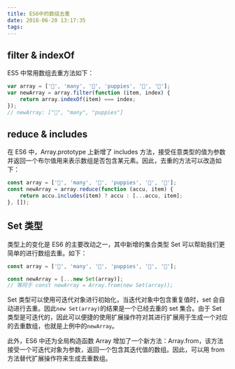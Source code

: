 ```yaml
---
title: ES6中的数组去重
date: 2018-06-20 13:17:35
tags:
---
```


## filter & indexOf

ES5 中常用数组去重方法如下：

```javascript
var array = ['🐶', 'many', '🐶', 'puppies', '🐶', '🐶'];
var newArray = array.filter(function (item, index) {
    return array.indexOf(item) === index;
});
// newArray: ["🐶", "many", "puppies"]
```

## reduce & includes

在 ES6 中，Array.prototype 上新增了 includes 方法，接受任意类型的值为参数并返回一个布尔值用来表示数组是否包含某元素。因此，去重的方法可以改造如下：

```javascript
const array = ['🐶', 'many', '🐶', 'puppies', '🐶', '🐶'];
const newArray = array.reduce(function (accu, item) {
    return accu.includes(item) ? accu : [...accu, item];
}, []);
```

## Set 类型

类型上的变化是 ES6 的主要改动之一，其中新增的集合类型 Set 可以帮助我们更简单的进行数组去重。如下：

```javascript
const array = ['🐶', 'many', '🐶', 'puppies', '🐶', '🐶'];

const newArray = [...new Set(array)];
// 等同于 const newArray = Array.from(new Set(array));
```

Set 类型可以使用可迭代对象进行初始化，当迭代对象中包含重复值时，set 会自动进行去重。因此`new Set(array)`的结果是一个已经去重的 set 集合。由于 Set 类型是可迭代的，因此可以便捷的使用扩展操作符对其进行扩展用于生成一个对应的去重数组，也就是上例中的`newArray`。

此外，ES6 中还为全局构造函数 Array 增加了一个新方法：Array.from，该方法接受一个可迭代对象为参数，返回一个包含其迭代值的数组。因此，可以用 from 方法替代扩展操作符来生成去重数组。
